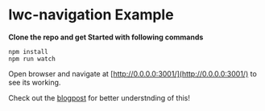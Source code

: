 # lwc-navigation Example


**Clone the repo and get Started with following commands**

    npm install
    npm run watch

Open browser and navigate at [http://0.0.0.0:3001/](http://0.0.0.0:3001/) to see its working.

Check out the [blogpost](https://www.linkedin.com/pulse/standalone-web-application-using-open-source-lwc-nodejs-kumar--1c) for better understnding of this!

